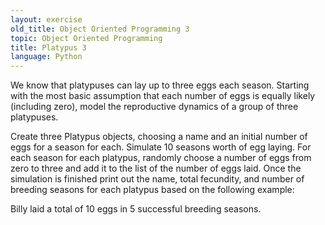 ```yaml
---
layout: exercise
old_title: Object Oriented Programming 3
topic: Object Oriented Programming
title: Platypus 3
language: Python
---
```


We know that platypuses can lay up to three eggs each season. Starting
with the most basic assumption that each number of eggs is equally
likely (including zero), model the reproductive dynamics of a group of
three platypuses.

Create three Platypus objects, choosing a name and an initial number of
eggs for a season for each. Simulate 10 seasons worth of egg laying. For
each season for each platypus, randomly choose a number of eggs from
zero to three and add it to the list of the number of eggs laid. Once
the simulation is finished print out the name, total fecundity, and
number of breeding seasons for each platypus based on the following
example:

Billy laid a total of 10 eggs in 5 successful breeding seasons.
